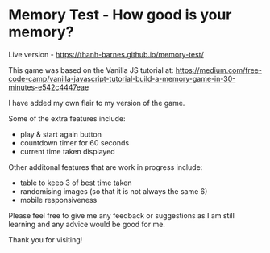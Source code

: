 # Memory Test - How good is your memory?
Live version - https://thanh-barnes.github.io/memory-test/

This game was based on the Vanilla JS tutorial at:
https://medium.com/free-code-camp/vanilla-javascript-tutorial-build-a-memory-game-in-30-minutes-e542c4447eae

I have added my own flair to my version of the game. 

Some of the extra features include:

- play & start again button
- countdown timer for 60 seconds
- current time taken displayed

Other additonal features that are work in progress include:
- table to keep 3 of best time taken
- randomising images (so that it is not always the same 6)
- mobile responsiveness 

Please feel free to give me any feedback or suggestions as I am still learning and any advice would be good for me.

Thank you for visiting!
